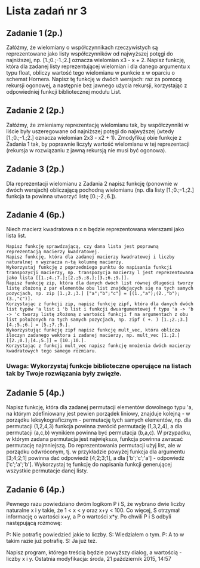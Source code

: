 # Lista zadań nr 3
## Zadanie 1 (2p.)
Załóżmy, że wielomiany o współczynnikach rzeczywistych są reprezentowane jako listy współczynników od najwyższej potęgi do najniższej, np. [1.;0.;-1.;2.] oznacza wielomian x3 - x + 2. Napisz funkcję, która dla zadanej listy reprezentującej wielomian i dla danego argumentu x typu float, obliczy wartość tego wielomianu w punkcie x w oparciu o schemat Hornera. Napisz tę funkcję w dwóch wersjach: raz za pomocą rekursji ogonowej, a następnie bez jawnego użycia rekursji, korzystając z odpowiedniej funkcji bibliotecznej modułu List.

## Zadanie 2 (2p.)
Załóżmy, że zmieniamy reprezentację wielomianu tak, by współczynniki w liście były uszeregowane od najniższej potęgi do najwyższej (wtedy [1.;0.;-1.;2.] oznacza wielomian 2x3 - x2 + 1). Zmodyfikuj obie funkcje z Zadania 1 tak, by poprawnie liczyły wartość wielomianu w tej reprezentacji (rekursja w rozwiązaniu z jawną rekursją nie musi być ogonowa).

## Zadanie 3 (2p.)
Dla reprezentacji wielomianu z Zadania 2 napisz funkcję (ponownie w dwóch wersjach) obliczającą pochodną wielomianu (np. dla listy [1.;0.;-1.;2.] funkcja ta powinna utworzyć listę [0.;-2.;6.]).

## Zadanie 4 (6p.)
Niech macierz kwadratowa n x n będzie reprezentowana wierszami jako lista list.

    Napisz funkcję sprawdzającą, czy dana lista jest poprawną reprezentacją macierzy kwadratowej.
    Napisz funkcję, która dla zadanej macierzy kwadratowej i liczby naturalnej n wyznacza n-tą kolumnę macierzy.
    Wykorzystaj funkcję z poprzedniego punktu do napisania funkcji transpozycji macierzy, np. transpozycja macierzy l jest reprezentowana jako lista [[1.;4.;7.];[2.;5.;8.];[3.;6.;9.]].
    Napisz funkcję zip, która dla danych dwóch list równej długości tworzy listę złożoną z par elementów obu list znajdujących się na tych samych pozycjach, np. zip [1.;2.;3.] ["a";"b";"c"] = [(1.,"a");(2.,"b");(3.,"c")].
    Korzystając z funkcji zip, napisz funkcję zipf, która dla danych dwóch list typów 'a list i 'b list i funkcji dwuargumentowej f typu 'a -> 'b -> 'c tworzy listę złożoną z wartości funkcji f na argumentach z obu list położonych na tych samych pozycjach, np. zipf ( +. ) [1.;2.;3.] [4.;5.;6.] = [5.;7.;9.].
    Wykorzystując funkcję zipf napisz funkcję mult_vec, która oblicza iloczyn zadanego wektora i zadanej macierzy, np. mult_vec [1.;2.] [[2.;0.];[4.;5.]] = [10.;10.].
    Korzystając z funkcji mult_vec napisz funkcję mnożenia dwóch macierzy kwadratowych tego samego rozmiaru.

### Uwaga: Wykorzystaj funkcje biblioteczne operujące na listach tak by Twoje rozwiązania były zwięzłe.

## Zadanie 5 (4p.)
Napisz funkcję, która dla zadanej permutacji elementów dowolnego typu 'a, na którym zdefiniowany jest pewien porządek liniowy, znajduje kolejną - w porządku leksykograficznym - permutację tych samych elementów, np. dla permutacji (1,2,4,3) funkcja powinna zwrócić permutację (1,3,2,4), a dla permutacji (a,c,b) wynikiem powinna być permutacja (b,a,c). W przypadku, w którym zadana permutacja jest największa, funkcja powinna zwracać permutację najmniejszą. Do reprezentowania permutacji użyj list, ale w porządku odwróconym, tj. w przykładzie powyżej funkcja dla argumentu [3;4;2;1] powinna dać odpowiedź [4;2;3;1], a dla ['b';'c';'a'] - odpowiedź ['c';'a';'b']. Wykorzystaj tę funkcję do napisania funkcji generującej wszystkie permutacje danej listy.

## Zadanie 6 (4p.)
Pewnego razu powiedziano dwóm logikom P i S, że wybrano dwie liczby naturalne x i y takie, że 1 < x < y oraz x+y < 100. Co więcej, S otrzymał informację o wartości x+y, a P o wartości x*y. Po chwili P i S odbyli następującą rozmowę:

P: Nie potrafię powiedzieć jakie to liczby.
S: Wiedziałem o tym.
P: A to w takim razie już potrafię.
S: Ja już też.

Napisz program, którego treścią będzie powyższy dialog, a wartością - liczby x i y.
Ostatnia modyfikacja: środa, 21 październik 2015, 14:57
